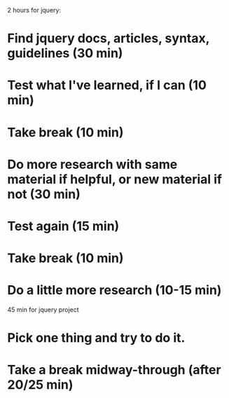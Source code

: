 2 hours for jquery:

# Find jquery docs, articles, syntax, guidelines (30 min)
# Test what I've learned, if I can (10 min)
# Take break (10 min)
# Do more research with same material if helpful, or new material if not (30 min)
# Test again (15 min)
# Take break (10 min)
# Do a little more research (10-15 min)

45 min for jquery project

# Pick one thing and try to do it.
# Take a break midway-through (after 20/25 min)